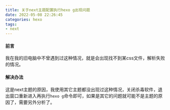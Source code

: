 ```yaml
---
title: 关于next主题配置执行hexo g出现问题
date: 2022-05-08 22:26:45
categories: hexo
tags:
- next
---
```


#### 前言

我在我的旧电脑中不曾遇到过这种情况，就是会出现找不到某css文件，解析失败的情况。

<!-- more -->

#### 解决办法

这是next主题的原因，我使用其它主题都没出现过这种情况，关闭杀毒软件，退出窗口重新进入再执行`hexo g`命令即可，如果是其它的问题就可能不是主题的原因了，需要另外分析了。


